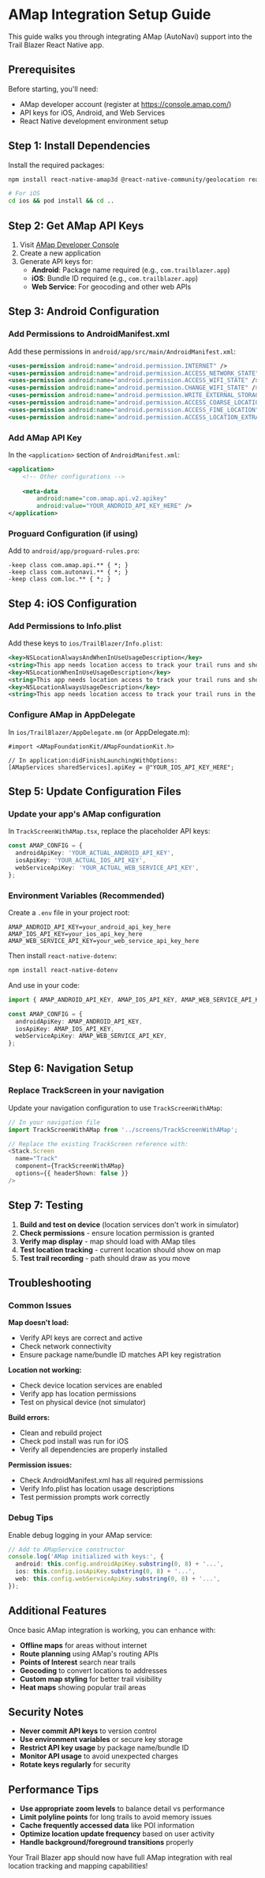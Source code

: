 # AMap Integration Setup Guide

This guide walks you through integrating AMap (AutoNavi) support into the Trail Blazer React Native app.

## Prerequisites

Before starting, you'll need:
- AMap developer account (register at https://console.amap.com/)
- API keys for iOS, Android, and Web Services
- React Native development environment setup

## Step 1: Install Dependencies

Install the required packages:

```bash
npm install react-native-amap3d @react-native-community/geolocation react-native-permissions

# For iOS
cd ios && pod install && cd ..
```

## Step 2: Get AMap API Keys

1. Visit [AMap Developer Console](https://console.amap.com/)
2. Create a new application
3. Generate API keys for:
   - **Android**: Package name required (e.g., `com.trailblazer.app`)
   - **iOS**: Bundle ID required (e.g., `com.trailblazer.app`)
   - **Web Service**: For geocoding and other web APIs

## Step 3: Android Configuration

### Add Permissions to AndroidManifest.xml
Add these permissions in `android/app/src/main/AndroidManifest.xml`:

```xml
<uses-permission android:name="android.permission.INTERNET" />
<uses-permission android:name="android.permission.ACCESS_NETWORK_STATE" />
<uses-permission android:name="android.permission.ACCESS_WIFI_STATE" />
<uses-permission android:name="android.permission.CHANGE_WIFI_STATE" />
<uses-permission android:name="android.permission.WRITE_EXTERNAL_STORAGE" />
<uses-permission android:name="android.permission.ACCESS_COARSE_LOCATION" />
<uses-permission android:name="android.permission.ACCESS_FINE_LOCATION" />
<uses-permission android:name="android.permission.ACCESS_LOCATION_EXTRA_COMMANDS" />
```

### Add AMap API Key
In the `<application>` section of `AndroidManifest.xml`:

```xml
<application>
    <!-- Other configurations -->
    
    <meta-data
        android:name="com.amap.api.v2.apikey"
        android:value="YOUR_ANDROID_API_KEY_HERE" />
</application>
```

### Proguard Configuration (if using)
Add to `android/app/proguard-rules.pro`:

```
-keep class com.amap.api.** { *; }
-keep class com.autonavi.** { *; }
-keep class com.loc.** { *; }
```

## Step 4: iOS Configuration

### Add Permissions to Info.plist
Add these keys to `ios/TrailBlazer/Info.plist`:

```xml
<key>NSLocationAlwaysAndWhenInUseUsageDescription</key>
<string>This app needs location access to track your trail runs and show your position on the map.</string>
<key>NSLocationWhenInUseUsageDescription</key>
<string>This app needs location access to track your trail runs and show your position on the map.</string>
<key>NSLocationAlwaysUsageDescription</key>
<string>This app needs location access to track your trail runs in the background.</string>
```

### Configure AMap in AppDelegate
In `ios/TrailBlazer/AppDelegate.mm` (or AppDelegate.m):

```objc
#import <AMapFoundationKit/AMapFoundationKit.h>

// In application:didFinishLaunchingWithOptions:
[AMapServices sharedServices].apiKey = @"YOUR_IOS_API_KEY_HERE";
```

## Step 5: Update Configuration Files

### Update your app's AMap configuration
In `TrackScreenWithAMap.tsx`, replace the placeholder API keys:

```typescript
const AMAP_CONFIG = {
  androidApiKey: 'YOUR_ACTUAL_ANDROID_API_KEY',
  iosApiKey: 'YOUR_ACTUAL_IOS_API_KEY',
  webServiceApiKey: 'YOUR_ACTUAL_WEB_SERVICE_API_KEY',
};
```

### Environment Variables (Recommended)
Create a `.env` file in your project root:

```env
AMAP_ANDROID_API_KEY=your_android_api_key_here
AMAP_IOS_API_KEY=your_ios_api_key_here  
AMAP_WEB_SERVICE_API_KEY=your_web_service_api_key_here
```

Then install `react-native-dotenv`:
```bash
npm install react-native-dotenv
```

And use in your code:
```typescript
import { AMAP_ANDROID_API_KEY, AMAP_IOS_API_KEY, AMAP_WEB_SERVICE_API_KEY } from '@env';

const AMAP_CONFIG = {
  androidApiKey: AMAP_ANDROID_API_KEY,
  iosApiKey: AMAP_IOS_API_KEY,
  webServiceApiKey: AMAP_WEB_SERVICE_API_KEY,
};
```

## Step 6: Navigation Setup

### Replace TrackScreen in your navigation
Update your navigation configuration to use `TrackScreenWithAMap`:

```typescript
// In your navigation file
import TrackScreenWithAMap from '../screens/TrackScreenWithAMap';

// Replace the existing TrackScreen reference with:
<Stack.Screen 
  name="Track" 
  component={TrackScreenWithAMap} 
  options={{ headerShown: false }} 
/>
```

## Step 7: Testing

1. **Build and test on device** (location services don't work in simulator)
2. **Check permissions** - ensure location permission is granted
3. **Verify map display** - map should load with AMap tiles
4. **Test location tracking** - current location should show on map
5. **Test trail recording** - path should draw as you move

## Troubleshooting

### Common Issues

**Map doesn't load:**
- Verify API keys are correct and active
- Check network connectivity
- Ensure package name/bundle ID matches API key registration

**Location not working:**
- Check device location services are enabled
- Verify app has location permissions
- Test on physical device (not simulator)

**Build errors:**
- Clean and rebuild project
- Check pod install was run for iOS
- Verify all dependencies are properly installed

**Permission issues:**
- Check AndroidManifest.xml has all required permissions
- Verify Info.plist has location usage descriptions
- Test permission prompts work correctly

### Debug Tips

Enable debug logging in your AMap service:
```typescript
// Add to AMapService constructor
console.log('AMap initialized with keys:', {
  android: this.config.androidApiKey.substring(0, 8) + '...',
  ios: this.config.iosApiKey.substring(0, 8) + '...',
  web: this.config.webServiceApiKey.substring(0, 8) + '...',
});
```

## Additional Features

Once basic AMap integration is working, you can enhance with:

- **Offline maps** for areas without internet
- **Route planning** using AMap's routing APIs  
- **Points of Interest** search near trails
- **Geocoding** to convert locations to addresses
- **Custom map styling** for better trail visibility
- **Heat maps** showing popular trail areas

## Security Notes

- **Never commit API keys** to version control
- **Use environment variables** or secure key storage
- **Restrict API key usage** by package name/bundle ID
- **Monitor API usage** to avoid unexpected charges
- **Rotate keys regularly** for security

## Performance Tips

- **Use appropriate zoom levels** to balance detail vs performance  
- **Limit polyline points** for long trails to avoid memory issues
- **Cache frequently accessed data** like POI information
- **Optimize location update frequency** based on user activity
- **Handle background/foreground transitions** properly

Your Trail Blazer app should now have full AMap integration with real location tracking and mapping capabilities!